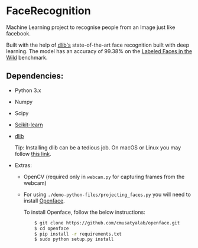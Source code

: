# FaceRecognition

Machine Learning project to recognise people from an Image just like facebook.

Built with the help of [dlib's](http://dlib.net/) state-of-the-art face recognition built with deep learning.
The model has an accuracy of 99.38% on the [Labeled Faces in the Wild](http://vis-www.cs.umass.edu/lfw/) benchmark.

## Dependencies:

- Python 3.x
- Numpy
- Scipy
- [Scikit-learn](http://scikit-learn.org/stable/install.html)
- [dlib](http://dlib.net/)

    Tip: Installing dlib can be a tedious job. On macOS or Linux you may follow [this link](https://gist.github.com/ageitgey/629d75c1baac34dfa5ca2a1928a7aeaf).

- Extras:

    - OpenCV (required only in `webcam.py` for capturing frames from the webcam)

    - For using `./demo-python-files/projecting_faces.py` you will need to install [Openface](https://cmusatyalab.github.io/openface/setup/).

        To install Openface, follow the below instructions:
        ```bash
            $ git clone https://github.com/cmusatyalab/openface.git
            $ cd openface
            $ pip install -r requirements.txt
            $ sudo python setup.py install
        ```

